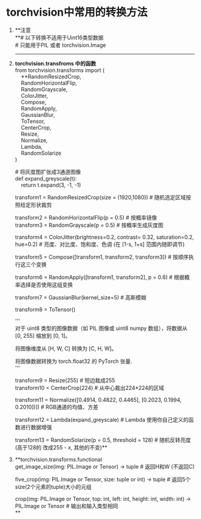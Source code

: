 # torchvision中常用的转换方法
1.  **注意  
    **# 以下转换不适用于Uint16类型数据  
    \# 只能用于PIL 或者 torchvision.Image  
      
    ****
2.  **torchvision.transfroms 中的函数**  
    from torchvision.transforms import (  
        **RandomResizedCrop,  
        RandomHorizontalFlip,  
        RandomGrayscale,  
        ColorJitter,  
        Compose,  
        RandomApply,  
        GaussianBlur,  
        ToTensor,  
        CenterCrop,  
        Resize,  
        Normalize,  
        Lambda,  
        RandomSolarize  
    )  
      
    \# 将灰度图扩张成3通道图像  
    def expand_greyscale(t):  
        return t.expand(3, -1, -1)  
      
    transform1 = RandomResizedCrop(size = (1920,1080)) # 随机选定区域按照给定形状裁剪  
      
    transform2 = RandomHorizontalFlip(p = 0.5) # 按概率镜像  
    transform3 = RandomGrayscale(p = 0.5) # 按概率生成灰度图  
      
    transform4 = ColorJitter(brightness=0.2, contrast= 0.32, saturation=0.2, hue=0.2) # 亮度、对比度、饱和度、色调 (在 \[1-s, 1+s] 范围内随即调节)  
      
    transform5 = Compose(\[transform1, transform2, transform3]) # 按顺序执行这三个变换  
      
    transform6 = RandomApply(\[transform1, transform2], p = 0.6) # 根据概率选择是否使用这组变换  
      
    transform7 = GaussianBlur(kernel_size=5) # 高斯模糊  
      
    transform8 = ToTensor()  
      
    '''  
    对于 uint8 类型的图像数据（如 PIL 图像或 uint8 numpy 数组），将数据从 \[0, 255] 缩放到 \[0, 1]。
    
    将图像维度从 \[H, W, C] 转换为 \[C, H, W]。
    
    将图像数据转换为 torch.float32 的 PyTorch 张量.  
    '''
    
      
    transform9 = Resize(255) # 短边裁成255  
    transform10 = CenterCrop(224) # 从中心裁出224\*224的区域  
      
    transform11 = Normalize(\[0.4914, 0.4822, 0.4465], \[0.2023, 0.1994, 0.2010])]) # RGB通道的均值、方差  
      
    transform12 = Lambda(expand_greyscale) # Lambda 使用你自己定义的函数进行数据增强  
      
    transform13 = RandomSolarize(p = 0.5, threshold = 128) # 随机反转亮度 (高于128的 改成255 - x, 其他的不变)**
3.  **torchvision.transforms.functional  
    get_image_size(img: PIL.Image or Tensor) -> tuple # 返回H和W (不返回C)  
      
    five_crop(img: PIL.Image or Tensor, size: tuple or int) -> tuple # 返回5个size(2个元素的tuple)大小的元组  
      
    crop(img: PIL.Image or Tensor, top: int, left: int, height: int, width: int) -> PIL.Image or Tensor # 输出和输入类型相同  
    **

